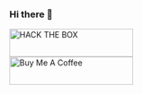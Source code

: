 ### Hi there 👋



<a href="https://www.hackthebox.eu/profile/91021" target="_blank"><img src="https://www.hackthebox.eu/badge/image/91021" alt="HACK THE BOX" width="220" height="50" ></a><br>
<a href="https://www.buymeacoffee.com/n1z4m" target="_blank"><img src="https://cdn.buymeacoffee.com/buttons/v2/default-black.png" alt="Buy Me A Coffee" width="220" height="50" ></a>


